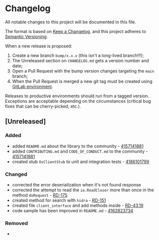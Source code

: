 # Changelog

All notable changes to this project will be documented in this file.

The format is based on [Keep a Changelog](https://keepachangelog.com/en/1.0.0/), and this project adheres to [Semantic Versioning](https://semver.org/spec/v2.0.0.html).

When a new release is proposed:

1. Create a new branch `bump/x.x.x` (this isn't a long-lived branch!!!);
2. The Unreleased section on `CHANGELOG.md` gets a version number and date;
3. Open a Pull Request with the bump version changes targeting the `main` branch;
4. When the Pull Request is merged a new git tag must be created using [GitLab environment](https://gitlab.com/intruderlabs/toolbox/intrusearch/-/tags).

Releases to productive environments should run from a tagged version.
Exceptions are acceptable depending on the circumstances (critical bug fixes that can be cherry-picked, etc.).

## [Unreleased]

### Added

- added `README.md` about the library to the community - [4157141881](https://intruderlabs.monday.com/boards/3790337872/pulses/4157141881)
- added `CONTRIBUTING.md` and `CODE_OF_CONDUCT.md` to the community - [4157141881](https://intruderlabs.monday.com/boards/3790337872/pulses/4157141881)
- created stub `OsClientStub` to unit and integration tests - [4186101799](https://intruderlabs.monday.com/boards/3790337872/pulses/4186101799)

### Changed

- corrected the error deserialization when it's not found response
- corrected the attempt to read the `io.ReadCloser` more than once in the method `doRequest` - [RD-175](https://intruderlabs.atlassian.net/browse/RD-175)
- created method for search with `hidra` - [RD-151](https://intruderlabs.atlassian.net/browse/RD-151)
- created file `client_interface` and add methods inside - [RD-43.19](https://intruderlabs.monday.com/boards/3797906866/pulses/3984323973)
- code sample has been improved in `README.md` - [4162823734](https://intruderlabs.monday.com/boards/3790337872/pulses/4162823734)

### Removed

-
